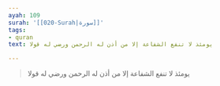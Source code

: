 ```yaml
---
ayah: 109
surah: '[[020-Surah|سورة]]'
tags:
- quran
text: يومئذ لا تنفع الشفاعة إلا من أذن له الرحمن ورضي له قولا

---
```

> يومئذ لا تنفع الشفاعة إلا من أذن له الرحمن ورضي له قولا

